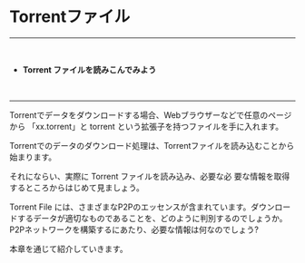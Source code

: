 # Torrentファイル
<hr>
<br>

* **Torrent ファイルを読みこんでみよう**

<br>
<hr>
Torrentでデータをダウンロードする場合、Webブラウザーなどで任意のページから 「xx.torrent」と torrent という拡張子を持つファイルを手に入れます。

Torrentでのデータのダウンロード処理は、Torrentファイルを読み込むことから始まります。

それにならい、実際に Torrent ファイルを読み込み、必要な必
要な情報を取得するところからはじめて見ましょう。


Torrent File には、さまざまなP2Pのエッセンスが含まれています。ダウンロードするデータが適切なものであることを、どのように判別するのでしょうか。P2Pネットワークを構築するにあたり、必要な情報は何なのでしょう?

本章を通じて紹介していきます。









